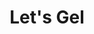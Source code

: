 ---
templateKey: about-page
title: Let's Gel
about_intro1: >
  Are we the right agency for you? We value long term relationships. We embody creativity. We balance fun with profit and we make time for an “a-pint-ment” or two along the way. 20 years later, we’re still gelling.
about_intro2: >
  Our approach to marketing is our own—it’s grounded in Creative Intelligence. This means starting every project with strategy, regardless of scope, before we discuss tactics.
about_intro3: >
  It also means that we aren’t afraid to ask the tough questions. We challenge you. We test your assumptions and sometimes take the contrarian view. We do this to fully understand your marketing challenge and diagnose the root cause in order to design the best solution. 
main:
  tom:
    image1:
      alt: Tom Ambeau
      image: /img/about/about-tom.png
    tom_bio: >
      I’ve had my share of good fortune in business
      over the past 30 years—record-beating
      quarters, successful product launches,
      shattering a fundraising milestone, and the
      thrill of taking a company public. They say
      that fortune (I don’t believe in luck) is where
      hard work and opportunity meet. I’ve also had
      some challenges in business. And so I should.
      That’s undeniably part of the growth equation.
      The Creative Intelligence I share with our
      clients is the sum of these parts.
    tom_website: https://www.gelagency.com/
    tom_website_name: www.gelagency.com
    tom_linkedin: https://www.linkedin.com/in/tom-ambeau-a257a412/
  shannon:
    image2:
      alt: Shannon Ambeau
      image: /img/about/about-shannon.png
    shannon_bio: >
      I left a 20 year corporate sales and
      marketing career with multinationals to join
      Gel and become a partner in my own agency.
      While in corporate, I earned an MBA from
      the Schulich School of Business. As the
      strategy lead, I leverage my corporate
      experience and business education in all our
      client engagements. I teach Marketing and
      PR at Georgian College and I’m a writer.
      You’ll find my writing on our blog and at
    shannon_website: https://shannonambeau.com/
    shannon_website_name: shannonambeau.com
    shannon_linkedin: https://www.linkedin.com/in/shannonambeau/
insta:
  heading: Follow us on
---